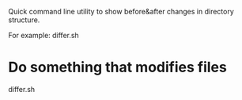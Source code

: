 Quick command line utility to show before&after changes in directory structure.

For example:
differ.sh
# Do something that modifies files
differ.sh
